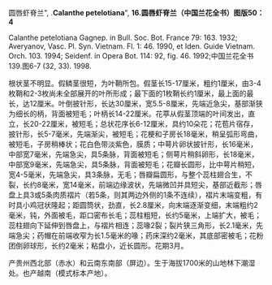 圆唇虾脊兰",
.**Calanthe petelotiana**",
**16.圆唇虾脊兰（中国兰花全书）图版50：4**

Calanthe petelotiana Gagnep. in Bull. Soc. Bot. France 79: 163. 1932; Averyanov, Vasc. Pl. Syn. Vietnam. Fl. 1: 46. 1990, et Iden. Guide Vietnam. Orch. 103. 1994; Seidenf. in Opera Bot. 114: 92, fig. 46. 1992;中国兰花全书139.图6-7 (32, 33). 1998.

根状茎不明显。假鳞茎很短，为叶鞘所包。假茎长15-17厘米，粗约1厘米，由3-4枚鞘和2-3枚尚未全部展开的叶所形成；最下面的1枚鞘长约1厘米，最上面的最长，达12厘米。叶倒披针形，长达30厘米，宽5.5-8厘米，先端近急尖，基部渐狭为细长的柄，背面被短毛；叶柄长14-22厘米。花葶从假茎顶端的叶间发出，直立，长20-22厘米，被短毛；总状花序长6-12厘米，具约10朵花；花苞片宿存，披针形，长5-7毫米，先端渐尖，被短毛；花梗和子房长18毫米，稍呈弧形弯曲，被短毛，子房稍棒状；花白色带淡紫色，膜质；中萼片卵状披针形，长16毫米，中部宽7毫米，先端急尖，具5条脉，背面被短毛；侧萼片稍斜卵形，长18毫米，中部宽9毫米，先端急尖，具5条脉，背面被短毛；花瓣长圆形，比中萼片稍短，宽4-5毫米，先端急尖，具3条脉，无毛；唇瓣扁圆形，与整个蕊柱翅合生，不裂，长约8毫米，宽14毫米，前端边缘波状，先端微凹并具短尖，基部近截形；唇盘上具3或5条肉质褶片（若5条，则其两边外侧的1条不连续），褶片末端变粗，有时具小鸡冠状隆起；距圆筒状，劲直，长2.8厘米，向末端逐渐变细，末端粗约2毫米，钝，外面被毛，距口密布长毛；蕊柱粗短，长约5毫米，上端扩大，被毛；蕊柱翅向下延伸到唇盘上，与褶片相连；蕊喙2裂；裂片狭三角形，长2.1毫米，先端急尖；药帽在前端收窄为长1.5毫米的喙；药床深约2毫米，其底部密被毛；花粉团倒卵球形，长约2毫米；粘盘小，近长圆形。花期3月。

产贵州西北部（赤水）和云南东南部（屏边）。生于海拔1700米的山地林下潮湿处。也产越南（模式标本产地）。
